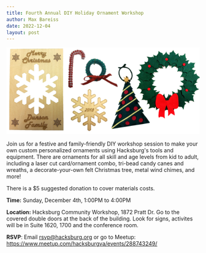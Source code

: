 ```yaml
---
title: Fourth Annual DIY Holiday Ornament Workshop
author: Max Bareiss
date: 2022-12-04
layout: post
---
```


![Ornaments](https://github.com/Hacksburg/hacksburg.github.io/raw/master/images/2018_all_ornaments.png)

Join us for a festive and family-friendly DIY workshop session to make your own custom personalized ornaments using Hacksburg's tools and equipment. There are ornaments for all skill and age levels from kid to adult, including a laser cut card/ornament combo, tri-bead candy canes and wreaths, a decorate-your-own felt Christmas tree, metal wind chimes, and more!

There is a $5 suggested donation to cover materials costs.

**Time:** Sunday, December 4th, 1:00PM to 4:00PM

**Location:** Hacksburg Community Workshop, 1872 Pratt Dr. Go to the covered double doors at the back of the building. Look for signs, activites will be in Suite 1620, 1700 and the conference room.

**RSVP**: Email rsvp@hacksburg.org or go to Meetup: https://www.meetup.com/hacksburgva/events/288743249/

